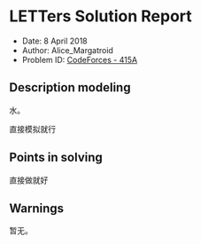 # LETTers Solution Report

- Date: 8 April 2018
- Author: Alice_Margatroid
- Problem ID: [CodeForces - 415A  ](https://vjudge.net/contest/221157#problem/E)

## Description modeling

水。

直接模拟就行

## Points in solving

直接做就好

## Warnings

暂无。
